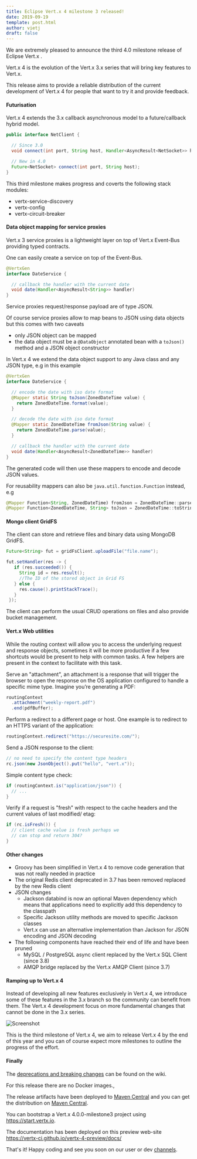 ```yaml
---
title: Eclipse Vert.x 4 milestone 3 released!
date: 2019-09-19
template: post.html
author: vietj
draft: false
---
```


We are extremely pleased to announce the third 4.0 milestone release of Eclipse Vert.x .

Vert.x 4 is the evolution of the Vert.x 3.x series that will bring key features to Vert.x.

This release aims to provide a reliable distribution of the current development of Vert.x 4 for people that
want to try it and provide feedback.

#### Futurisation

Vert.x 4 extends the 3.x callback asynchronous model to a future/callback hybrid model.

```java
public interface NetClient {

  // Since 3.0
  void connect(int port, String host, Handler<AsyncResult<NetSocket>> handler);

  // New in 4.0
  Future<NetSocket> connect(int port, String host);
}
```

This third milestone makes progress and coverts the following stack modules:

- vertx-service-discovery
- vertx-config
- vertx-circuit-breaker

#### Data object mapping for service proxies

Vert.x 3 service proxies is a lightweight layer on top of Vert.x Event-Bus providing typed contracts.

One can easily create a service on top of the Event-Bus.

```java
@VertxGen
interface DateService {

  // callback the handler with the current date
  void date(Handler<AsyncResult<String>> handler)
}
```

Service proxies request/response payload are of type JSON.

Of course service proxies allow to map beans to JSON using data objects but this comes with two caveats

- only JSON object can be mapped
- the data object must be a `@DataObject` annotated bean with a `toJson()` method and a JSON object constructor

In Vert.x 4 we extend the data object support to any Java class and any JSON type, e.g in this example

```java
@VertxGen
interface DateService {

  // encode the date with iso date format
  @Mapper static String toJson(ZonedDateTime value) {
    return ZonedDateTime.format(value);
  }

  // decode the date with iso date format
  @Mapper static ZonedDateTime fromJson(String value) {
    return ZonedDateTime.parse(value);
  }

  // callback the handler with the current date
  void date(Handler<AsyncResult<ZonedDateTime>> handler)
}
```

The generated code will then use these mappers to encode and decode JSON values.

For reusability mappers can also be `java.util.function.Function` instead, e.g

```java
@Mapper Function<String, ZonedDateTime) fromJson = ZonedDateTime::parse;
@Mapper Function<ZonedDateTime, String> toJson = ZonedDateTime::toString;
```

#### Mongo client GridFS

The client can store and retrieve files and binary data using MongoDB GridFS.

```java
Future<String> fut = gridFsClient.uploadFile("file.name");

fut.setHandler(res -> {
   if (res.succeeded()) {
     String id = res.result();
     //The ID of the stored object in Grid FS
   } else {
     res.cause().printStackTrace();
   }
 });
```

The client can perform the usual CRUD operations on files and also provide bucket management.

#### Vert.x Web utilities

While the routing context will allow you to access the underlying request and response objects, sometimes it will be
more productive if a few shortcuts would be present to help with common tasks. A few helpers are present in
the context to facilitate with this task.

Serve an "attachment", an attachment is a response that will trigger the browser to open the response on the OS application
configured to handle a specific mime type. Imagine you’re generating a PDF:

```java
routingContext
  .attachment("weekly-report.pdf")
  .end(pdfBuffer);
```

Perform a redirect to a different page or host. One example is to redirect to an HTTPS variant of the application:

```java
routingContext.redirect("https://securesite.com/");
```

Send a JSON response to the client:

```java
// no need to specify the content type headers
rc.json(new JsonObject().put("hello", "vert.x"));
```

Simple content type check:

```java
if (routingContext.is("application/json")) {
  // ...
}
```

Verify if a request is "fresh" with respect to the cache headers and the current values of last modified/ etag:

```java
if (rc.isFresh()) {
  // client cache value is fresh perhaps we
  // can stop and return 304?
}
```

#### Other changes

- Groovy has been simplified in Vert.x 4 to remove code generation that was not really needed in practice
- The original Redis client deprecated in 3.7 has been removed replaced by the new Redis client
- JSON changes
  - Jackson databind is now an optional Maven dependency which means that applications need to explicitly add this dependency to the classpath
  - Specific Jackson utility methods are moved to specific Jackson classes
  - Vert.x can use an alternative implementation than Jackson for JSON encoding and JSON decoding
- The following components have reached their end of life and have been pruned
  - MySQL / PostgreSQL async client replaced by the Vert.x SQL Client (since 3.8)
  - AMQP bridge replaced by the Vert.x AMQP Client (since 3.7)

#### Ramping up to Vert.x 4

Instead of developing all new features exclusively in Vert.x 4, we introduce some of these features in the 3.x branch
so the community can benefit from them. The Vert.x 4 development focus on more fundamental changes that cannot be done
in the 3.x series.

<img src="{{ site_url }}assets/blog/vertx-4-milestone3-release/vertx-4-timeline.png" alt="Screenshot" class="img-responsive">

This is the third milestone of Vert.x 4, we aim to release Vert.x 4 by the end of this year and you can of course
expect more milestones to outline the progress of the effort.

#### Finally

The [deprecations and breaking changes](https://github.com/vert-x3/wiki/wiki/4.0.0-Deprecations-and-breaking-changes)
 can be found on the wiki.

For this release there are no Docker images.,

The release artifacts have been deployed to [Maven Central](https://search.maven.org/search?q=g:io.vertx%20AND%20v:4.0.0-milestone3) and you can get the distribution on [Maven Central](https://repo1.maven.org/maven2/io/vertx/vertx-stack-manager/4.0.0-milestone3/).

You can bootstrap a Vert.x 4.0.0-milestone3 project using https://start.vertx.io.

The documentation has been deployed on this preview web-site https://vertx-ci.github.io/vertx-4-preview/docs/

That's it! Happy coding and see you soon on our user or dev [channels](https://vertx.io/community).
